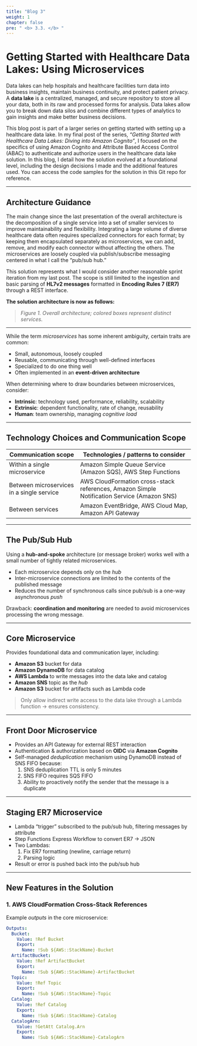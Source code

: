 ```yaml
---
title: "Blog 3"
weight: 1
chapter: false
pre: " <b> 3.3. </b> "
---
```


# Getting Started with Healthcare Data Lakes: Using Microservices

Data lakes can help hospitals and healthcare facilities turn data into business insights, maintain business continuity, and protect patient privacy. A **data lake** is a centralized, managed, and secure repository to store all your data, both in its raw and processed forms for analysis. Data lakes allow you to break down data silos and combine different types of analytics to gain insights and make better business decisions.

This blog post is part of a larger series on getting started with setting up a healthcare data lake. In my final post of the series, *“Getting Started with Healthcare Data Lakes: Diving into Amazon Cognito”*, I focused on the specifics of using Amazon Cognito and Attribute Based Access Control (ABAC) to authenticate and authorize users in the healthcare data lake solution. In this blog, I detail how the solution evolved at a foundational level, including the design decisions I made and the additional features used. You can access the code samples for the solution in this Git repo for reference.

---

## Architecture Guidance

The main change since the last presentation of the overall architecture is the decomposition of a single service into a set of smaller services to improve maintainability and flexibility. Integrating a large volume of diverse healthcare data often requires specialized connectors for each format; by keeping them encapsulated separately as microservices, we can add, remove, and modify each connector without affecting the others. The microservices are loosely coupled via publish/subscribe messaging centered in what I call the “pub/sub hub.”

This solution represents what I would consider another reasonable sprint iteration from my last post. The scope is still limited to the ingestion and basic parsing of **HL7v2 messages** formatted in **Encoding Rules 7 (ER7)** through a REST interface.

**The solution architecture is now as follows:**

> *Figure 1. Overall architecture; colored boxes represent distinct services.*

---

While the term *microservices* has some inherent ambiguity, certain traits are common:  
- Small, autonomous, loosely coupled  
- Reusable, communicating through well-defined interfaces  
- Specialized to do one thing well  
- Often implemented in an **event-driven architecture**

When determining where to draw boundaries between microservices, consider:  
- **Intrinsic**: technology used, performance, reliability, scalability  
- **Extrinsic**: dependent functionality, rate of change, reusability  
- **Human**: team ownership, managing *cognitive load*

---

## Technology Choices and Communication Scope

| Communication scope                       | Technologies / patterns to consider                                                        |
| ----------------------------------------- | ------------------------------------------------------------------------------------------ |
| Within a single microservice              | Amazon Simple Queue Service (Amazon SQS), AWS Step Functions                               |
| Between microservices in a single service | AWS CloudFormation cross-stack references, Amazon Simple Notification Service (Amazon SNS) |
| Between services                          | Amazon EventBridge, AWS Cloud Map, Amazon API Gateway                                      |

---

## The Pub/Sub Hub

Using a **hub-and-spoke** architecture (or message broker) works well with a small number of tightly related microservices.  
- Each microservice depends only on the *hub*  
- Inter-microservice connections are limited to the contents of the published message  
- Reduces the number of synchronous calls since pub/sub is a one-way asynchronous *push*

Drawback: **coordination and monitoring** are needed to avoid microservices processing the wrong message.

---

## Core Microservice

Provides foundational data and communication layer, including:  
- **Amazon S3** bucket for data  
- **Amazon DynamoDB** for data catalog  
- **AWS Lambda** to write messages into the data lake and catalog  
- **Amazon SNS** topic as the *hub*  
- **Amazon S3** bucket for artifacts such as Lambda code

> Only allow indirect write access to the data lake through a Lambda function → ensures consistency.

---

## Front Door Microservice

- Provides an API Gateway for external REST interaction  
- Authentication & authorization based on **OIDC** via **Amazon Cognito**  
- Self-managed *deduplication* mechanism using DynamoDB instead of SNS FIFO because:  
  1. SNS deduplication TTL is only 5 minutes  
  2. SNS FIFO requires SQS FIFO  
  3. Ability to proactively notify the sender that the message is a duplicate  

---

## Staging ER7 Microservice

- Lambda “trigger” subscribed to the pub/sub hub, filtering messages by attribute  
- Step Functions Express Workflow to convert ER7 → JSON  
- Two Lambdas:  
  1. Fix ER7 formatting (newline, carriage return)  
  2. Parsing logic  
- Result or error is pushed back into the pub/sub hub  

---

## New Features in the Solution

### 1. AWS CloudFormation Cross-Stack References
Example *outputs* in the core microservice:
```yaml
Outputs:
  Bucket:
    Value: !Ref Bucket
    Export:
      Name: !Sub ${AWS::StackName}-Bucket
  ArtifactBucket:
    Value: !Ref ArtifactBucket
    Export:
      Name: !Sub ${AWS::StackName}-ArtifactBucket
  Topic:
    Value: !Ref Topic
    Export:
      Name: !Sub ${AWS::StackName}-Topic
  Catalog:
    Value: !Ref Catalog
    Export:
      Name: !Sub ${AWS::StackName}-Catalog
  CatalogArn:
    Value: !GetAtt Catalog.Arn
    Export:
      Name: !Sub ${AWS::StackName}-CatalogArn
